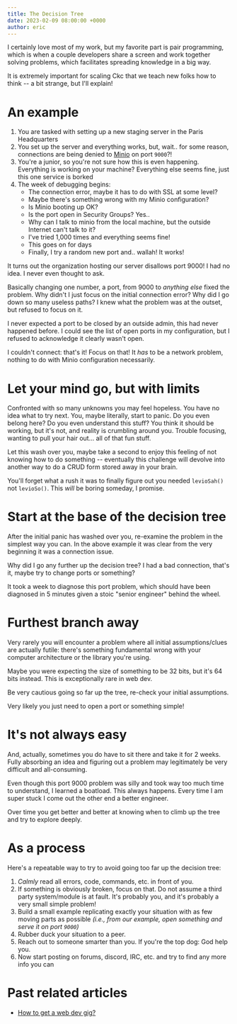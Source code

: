 ```yaml
---
title: The Decision Tree
date: 2023-02-09 08:00:00 +0000
author: eric
---
```


I certainly love most of my work, but my favorite part is pair programming, 
which is when a couple developers share a screen and work together solving 
problems, which facilitates spreading knowledge in a big way. 

It is extremely important for scaling Ckc that we teach new folks how to 
think -- a bit strange, but I'll explain!


<!--more-->



# An example

1. You are tasked with setting up a new staging server in the Paris Headquarters
1. You set up the server and everything works, but, wait.. for some reason, connections are being denied to [Minio](https://min.io/) on port `9000`?!
1. You're a junior, so you're not sure how this is even happening. Everything
    is working on your machine? Everything else seems fine, just this one service is borked
1. The week of debugging begins:
   * The connection error, maybe it has to do with SSL at some level?
   * Maybe there's something wrong with my Minio configuration?
   * Is Minio booting up OK?
   * Is the port open in Security Groups? Yes..
   * Why can I talk to minio from the local machine, but the outside Internet can't talk to it?
   * I've tried 1,000 times and everything seems fine!
   * This goes on for days
   * Finally, I try a random new port and.. wallah! It works!


It turns out the organization hosting our server disallows port 9000! I had no
idea. I never even thought to ask.

Basically changing one number, a port, from 9000 to _anything else_ fixed the problem. Why
didn't I just focus on the initial connection error? Why did I go down so many useless
paths? I knew what the problem was at the outset, but refused to focus on it. 

I never expected a port to be closed by an outside admin, this had never happened 
before. I could see the list of open ports in my configuration, but I refused to acknowledge it clearly
wasn't open.

I couldn't connect: that's it! Focus on that! It _has_ to be a network problem, nothing
to do with Minio configuration necessarily.


# Let your mind go, but with limits

Confronted with so many unknowns you may feel hopeless. You have no idea what 
to try next. You, maybe literally, start to panic. Do you even belong here? Do you
even understand this stuff? You think it should be working, but it's not, and 
reality is crumbling around you. Trouble focusing, wanting to pull your hair 
out... all of that fun stuff.

Let this wash over you, maybe take a second to enjoy this feeling of not knowing
how to do something -- eventually this challenge will devolve into another way to
do a CRUD form stored away in your brain.

You'll forget what a rush it was to finally figure out you needed `levioSah()` not
`levioSo()`. This _will_ be boring someday, I promise.


# Start at the base of the decision tree

After the initial panic has washed over you, re-examine the problem in the simplest
way you can. In the above example it was clear from the very beginning it was a 
connection issue.

Why did I go any further up the decision tree? I had a bad connection, that's it, 
maybe try to change ports or something?

It took a week to diagnose this port problem, which should have been diagnosed
in 5 minutes given a stoic "senior engineer" behind the wheel.


# Furthest branch away

Very rarely you will encounter a problem where all initial assumptions/clues are actually
futile: there's something fundamental wrong with your computer architecture
or the library you're using. 

Maybe you were expecting the size of something to be 32 bits, but
it's 64 bits instead. This is exceptionally rare in web dev.

Be very cautious going so far up the tree, re-check your initial assumptions.

Very likely you just need to open a port or something simple!


# It's not always easy

And, actually, sometimes you do have to sit there and take it for 2 weeks. Fully
absorbing an idea and figuring out a problem may legitimately be very difficult
and all-consuming.

Even though this port 9000 problem was silly and took way too much time to understand,
I learned a boatload. This always happens. Every time I am super stuck I come out
the other end a better engineer.

Over time you get better and better at knowing when to climb up the tree and try 
to explore deeply.


# As a process

Here's a repeatable way to try to avoid going too far up the decision tree:

1. _Calmly_ read all errors, code, commands, etc. in front of you.
1. If something is obviously broken, focus on that. Do not assume a third party
system/module is at fault. It's probably you, and it's probably a very small simple problem!
1. Build a small example replicating exactly your situation with as few moving parts as possible _(i.e., from our example, open something and serve it on port `9000`)_
1. Rubber duck your situation to a peer.
1. Reach out to someone smarter than you. If you're the top dog: God help you.
1. Now start posting on forums, discord, IRC, etc. and try to find any more info you can




# Past related articles
   - [How to get a web dev gig?](https://ckcollab.com/2019/03/30/how-do-i-get-a-web-dev-gig.html)
